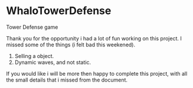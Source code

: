# WhaloTowerDefense
Tower Defense game

Thank you for the opportunity i had a lot of fun working on this project.
I missed some of the things (i felt bad this weekened).

1) Selling a object.
2) Dynamic waves, and not static.

If you would like i will be more then happy to complete this project, with all the small details that i missed from the document.
